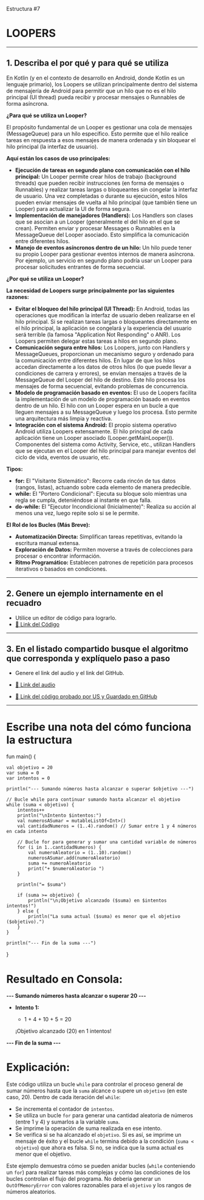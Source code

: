 Estructura #7

# LOOPERS

---

## 1. Describa el por qué y para qué se utiliza

En Kotlin (y en el contexto de desarrollo en Android, donde Kotlin es un lenguaje primario), los Loopers se utilizan principalmente dentro del sistema de mensajería 
de Android para permitir que un hilo que no es el hilo principal (UI thread) pueda recibir y procesar mensajes o Runnables de forma asíncrona.

**¿Para qué se utiliza un Looper?**

El propósito fundamental de un Looper es gestionar una cola de mensajes (MessageQueue) para un hilo específico. Esto permite que el hilo realice tareas en respuesta a esos mensajes de manera ordenada y 
sin bloquear el hilo principal (la interfaz de usuario).

**Aquí están los casos de uso principales:**

- **Ejecución de tareas en segundo plano con comunicación con el hilo principal:** Un Looper permite crear hilos de trabajo (background threads) que pueden recibir instrucciones (en forma de mensajes o Runnables)
  y realizar tareas largas o bloqueantes sin congelar la interfaz de usuario. Una vez completadas o durante su ejecución, estos hilos pueden enviar mensajes de vuelta al hilo principal
  (que también tiene un Looper) para actualizar la UI de forma segura.
- **Implementación de manejadores (Handlers):** Los Handlers son clases que se asocian a un Looper (generalmente el del hilo en el que se crean). Permiten enviar y procesar Messages o Runnables
  en la MessageQueue del Looper asociado. Esto simplifica la comunicación entre diferentes hilos.
- **Manejo de eventos asíncronos dentro de un hilo:** Un hilo puede tener su propio Looper para gestionar eventos internos de manera asíncrona. Por ejemplo, un servicio en segundo plano podría usar
 un Looper para procesar solicitudes entrantes de forma secuencial.

**¿Por qué se utiliza un Looper?**

**La necesidad de Loopers surge principalmente por las siguientes razones:**

- **Evitar el bloqueo del hilo principal (UI Thread):** En Android, todas las operaciones que modifican la interfaz de usuario deben realizarse en el hilo principal. Si se realizan tareas largas o bloqueantes directamente 
  en el hilo principal, la aplicación se congelará y la experiencia del usuario será terrible (la famosa "Application Not Responding" o ANR). Los Loopers permiten delegar estas tareas a hilos en segundo plano.
- **Comunicación segura entre hilos:** Los Loopers, junto con Handlers y MessageQueues, proporcionan un mecanismo seguro y ordenado para la comunicación entre diferentes hilos. En lugar de que los hilos accedan 
  directamente a los datos de otros hilos (lo que puede llevar a condiciones de carrera y errores), se envían mensajes a través de la MessageQueue del Looper del hilo de destino. Este hilo procesa los mensajes de forma 
  secuencial, evitando problemas de concurrencia.
- **Modelo de programación basado en eventos:** El uso de Loopers facilita la implementación de un modelo de programación basado en eventos dentro de un hilo. El hilo con un Looper espera en un bucle a que lleguen 
  mensajes a su MessageQueue y luego los procesa. Esto permite una arquitectura más limpia y reactiva.
- **Integración con el sistema Android:** El propio sistema operativo Android utiliza Loopers extensamente. El hilo principal de cada aplicación tiene un Looper asociado (Looper.getMainLooper()). Componentes del sistema 
  como Activity, Service, etc., utilizan Handlers que se ejecutan en el Looper del hilo principal para manejar eventos del ciclo de vida, eventos de usuario, etc.

**Tipos:**

- **for:** El "Visitante Sistemático": Recorre cada rincón de tus datos (rangos, listas), actuando sobre cada elemento de manera predecible.
- **while:** El "Portero Condicional": Ejecuta su bloque solo mientras una regla se cumpla, deteniéndose al instante en que falla.
- **do-while:** El "Ejecutor Incondicional (Inicialmente)": Realiza su acción al menos una vez, luego repite solo si se le permite.

**El Rol de los Bucles (Más Breve):**

- **Automatización Directa:** Simplifican tareas repetitivas, evitando la escritura manual extensa.
- **Exploración de Datos:** Permiten moverse a través de colecciones para procesar o encontrar información.
- **Ritmo Programático:** Establecen patrones de repetición para procesos iterativos o basados en condiciones.

---

## 2. Genere un ejemplo internamente en el recuadro

- Utilice un editor de código para lograrlo.
- [🔗 Link del Código](https://pl.kotl.in/4PY7GKyrV) <!-- Aquí puedes reemplazar # por el enlace real de tu archivo en GitHub -->

---

## 3. En el listado compartido busque el algoritmo que corresponda y explíquelo paso a paso

- Genere el link del audio y el link del GitHub.
  
- [🔗 Link del audio](https://github.com/mejia-Xsbethx15162/FichasExpos/raw/refs/heads/main/LoopersBucles/Loopers.ogg)
- [🔗 Link del código probado por US y Guardado en GitHub](https://github.com/mejia-Xsbethx15162/FichasExpos/blob/c8d0daf75ce94553b2380824e8d6ef2dc935b206/LoopersBucles/Loopers.png)

---

# Escribe una nota del cómo funciona la estructura

fun main() {

    val objetivo = 20
    var suma = 0
    var intentos = 0

    println("--- Sumando números hasta alcanzar o superar $objetivo ---")

    // Bucle while para continuar sumando hasta alcanzar el objetivo
    while (suma < objetivo) {
        intentos++
        println("\nIntento $intentos:")
        val numerosASumar = mutableListOf<Int>()
        val cantidadNumeros = (1..4).random() // Sumar entre 1 y 4 números en cada intento

        // Bucle for para generar y sumar una cantidad variable de números
        for (i in 1..cantidadNumeros) {
            val numeroAleatorio = (1..10).random()
            numerosASumar.add(numeroAleatorio)
            suma += numeroAleatorio
            print("+ $numeroAleatorio ")
        }

        println("= $suma")

        if (suma >= objetivo) {
            println("\n¡Objetivo alcanzado ($suma) en $intentos intentos!")
        } else {
            println("La suma actual ($suma) es menor que el objetivo ($objetivo).")
        }
    }

    println("--- Fin de la suma ---")
}

# Resultado en Consola:

**--- Sumando números hasta alcanzar o superar 20 ---**

- **Intento 1:**
  + 1 + 4 + 10 + 5 = 20

  ¡Objetivo alcanzado (20) en 1 intentos!
  
**--- Fin de la suma ---**


# Explicación:

Este código utiliza un bucle `while` para controlar el proceso general de sumar números hasta que la `suma` alcance o supere un `objetivo` (en este caso, 20). Dentro de cada iteración del `while`:

- Se incrementa el contador de `intentos`.
- Se utiliza un bucle `for` para generar una cantidad aleatoria de números (entre 1 y 4) y sumarlos a la variable `suma`.
- Se imprime la operación de suma realizada en ese intento.
- Se verifica si se ha alcanzado el `objetivo`. Si es así, se imprime un mensaje de éxito y el bucle `while` termina debido a la condición (`suma < objetivo`) que ahora es falsa. Si no, se indica que la suma actual es 
  menor que el objetivo.

Este ejemplo demuestra cómo se pueden anidar bucles (`while` conteniendo un `for`) para realizar tareas más complejas y cómo las condiciones de los bucles controlan el flujo del programa. 
No debería generar un `OutOfMemoryError` con valores razonables para el `objetivo` y los rangos de números aleatorios.
